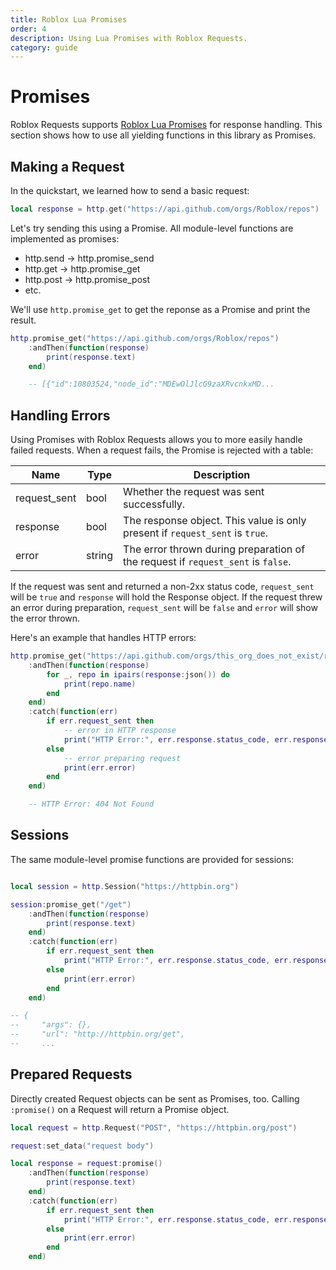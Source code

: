 ```yaml
---
title: Roblox Lua Promises
order: 4
description: Using Lua Promises with Roblox Requests.
category: guide
---
```


# Promises

Roblox Requests supports [Roblox Lua Promises](https://eryn.io/roblox-lua-promise/) for response handling. This section
shows how to use all yielding functions in this library as Promises.

## Making a Request

In the quickstart, we learned how to send a basic request:

```lua
local response = http.get("https://api.github.com/orgs/Roblox/repos")
```

Let's try sending this using a Promise. All module-level functions are implemented as promises:

- http.send -> http.promise_send
- http.get -> http.promise_get
- http.post -> http.promise_post
- etc.

We'll use `http.promise_get` to get the reponse as a Promise and print the result.

```lua
http.promise_get("https://api.github.com/orgs/Roblox/repos")
    :andThen(function(response)
        print(response.text)
    end)

    -- [{"id":10803524,"node_id":"MDEwOlJlcG9zaXRvcnkxMD...
```

## Handling Errors

Using Promises with Roblox Requests allows you to more easily handle failed requests.
When a request fails, the Promise is rejected with a table:

| Name             | Type                        | Description                                                                            |
|------------------|-----------------------------|----------------------------------------------------------------------------------------|
| request_sent     | bool                        | Whether the request was sent successfully.                                             |
| response         | bool                        | The response object. This value is only present if `request_sent` is `true`.           |
| error            | string                      | The error thrown during preparation of the request if `request_sent` is `false`.       |

If the request was sent and returned a non-2xx status code, `request_sent` will be `true` and `response` will hold the Response object.
If the request threw an error during preparation, `request_sent` will be `false` and `error` will show the error thrown.

Here's an example that handles HTTP errors:

```lua
http.promise_get("https://api.github.com/orgs/this_org_does_not_exist/repos")
    :andThen(function(response)
        for _, repo in ipairs(response:json()) do
            print(repo.name)
        end
    end)
    :catch(function(err)
        if err.request_sent then
            -- error in HTTP response
            print("HTTP Error:", err.response.status_code, err.response.message)
        else
            -- error preparing request
            print(err.error)
        end
    end)

    -- HTTP Error: 404 Not Found
```

## Sessions

The same module-level promise functions are provided for sessions:

```lua

local session = http.Session("https://httpbin.org")

session:promise_get("/get")
    :andThen(function(response)
        print(response.text)
    end)
    :catch(function(err)
        if err.request_sent then
            print("HTTP Error:", err.response.status_code, err.response.message)
        else
            print(err.error)
        end
    end)

-- {
--     "args": {}, 
--     "url": "http://httpbin.org/get",
--     ...

```

## Prepared Requests

Directly created Request objects can be sent as Promises, too. Calling `:promise()` on a Request
will return a Promise object.

```lua
local request = http.Request("POST", "https://httpbin.org/post")

request:set_data("request body")

local response = request:promise()
    :andThen(function(response)
        print(response.text)
    end)
    :catch(function(err)
        if err.request_sent then
            print("HTTP Error:", err.response.status_code, err.response.message)
        else
            print(err.error)
        end
    end)
```


